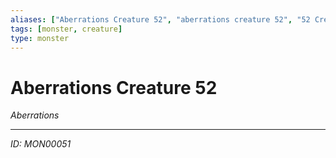 ```yaml
---
aliases: ["Aberrations Creature 52", "aberrations creature 52", "52 Creature Aberrations"]
tags: [monster, creature]
type: monster
---
```


# Aberrations Creature 52

*Aberrations*

---
*ID: MON00051*